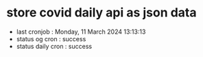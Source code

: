 # store covid daily api as json data

- last cronjob : Monday, 11 March 2024 13:13:13
- status og cron : success
- status daily cron : success
      
      